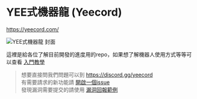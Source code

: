 # YEE式機器龍 (Yeecord)

https://yeecord.com/

![YEE式機器龍 封面](https://cdn.yeecord.com/img/branding.png)

這裡是給各位了解目前開發的進度用的repo，如果想了解機器人使用方式等等可以查看 [入門教學](https://yeecord.com/docs/intro/)

> 想要直接問我們問題可以到 https://discord.gg/yeecord <br>
> 有需要請求的新功能請 [開啟一個issue](https://github.com/Gary50613/yeecord-project/issues/new?assignees=Gary50613&labels=&template=-------feature-request.md&title=%5B%E8%AB%8B%E6%B1%82%5D) <br>
> 發現漏洞需要提交的請使用 [漏洞回報範例](https://github.com/Gary50613/yeecord-project/issues/new?assignees=Gary50613&labels=&template=-------bug-report.md&title=%5B%E6%BC%8F%E6%B4%9E%5D)

